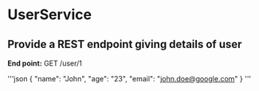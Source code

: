 # UserService

## Provide a REST endpoint giving details of user 

**End point:** GET /user/1

'''json
{
  "name": "John",
  "age": "23",
  "email": "john.doe@google.com"
}
'''

